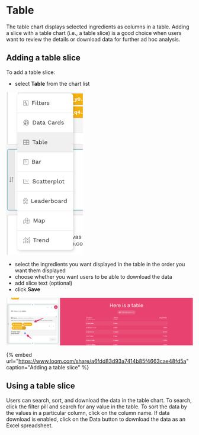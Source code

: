 # Table

The table chart displays selected ingredients as columns in a table. Adding a slice with a table chart \(i.e., a table slice\) is a good choice when users want to review the details or download data for further ad hoc analysis. 

## Adding a table slice

To add a table slice:

* select **Table** from the chart list

![](../../../.gitbook/assets/image%20%28210%29.png)

* select the ingredients you want displayed in the table in the order you want them displayed 
* choose whether you want users to be able to download the data
* add slice text \(optional\)
* click **Save**

![](../../../.gitbook/assets/image%20%28183%29.png)

{% embed url="https://www.loom.com/share/a6fdd83d93a7414b85f4663cae48fd5a" caption="Adding a table slice" %}

## Using a table slice

Users can search, sort, and download the data in the table chart. To search, click the filter pill and search for any value in the table. To sort the data by the values in a particular column, click on the column name. If data download is enabled, click on the Data button to download the data as an Excel spreadsheet. 

